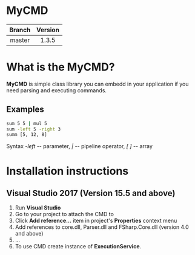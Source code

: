# MyCMD

| Branch | Version |
|:------:|:------:|
| master | 1.3.5 |

# What is the MyCMD?
**MyCMD** is simple class library you can embedd in your application if you need parsing and executing commands.

## Examples
```cmd
sum 5 5 | mul 5
sum -left 5 -right 3
summ [5, 12, 8]
```
Syntax *-left* -- parameter, *|* -- pipeline operator, *[ ]* -- array

# Installation instructions
## Visual Studio 2017 (Version 15.5 and above)
1. Run **Visual Studio**
2. Go to your project to attach the CMD to
3. Click **Add reference...** item in project's **Properties** context menu
4. Add references to core.dll, Parser.dll and FSharp.Core.dll (version 4.0 and above)
5. ...
6. To use CMD create instance of **ExecutionService**.
